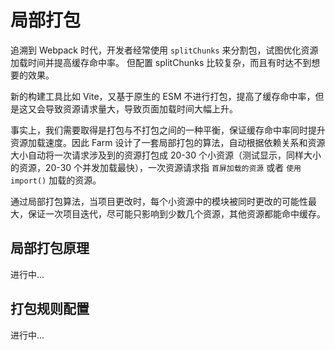 # 局部打包
追溯到 Webpack 时代，开发者经常使用 `splitChunks` 来分割包，试图优化资源加载时间并提高缓存命中率。 但配置 splitChunks 比较复杂，而且有时达不到想要的效果。

新的构建工具比如 Vite，又基于原生的 ESM 不进行打包，提高了缓存命中率，但是这又会导致资源请求量大，导致页面加载时间大幅上升。

事实上，我们需要取得是打包与不打包之间的一种平衡，保证缓存命中率同时提升资源加载速度。因此 Farm 设计了一套局部打包的算法，自动根据依赖关系和资源大小自动将一次请求涉及到的资源打包成 20-30 个小资源（测试显示，同样大小的资源，20-30 个并发加载最快），一次资源请求指 `首屏加载的资源` 或者 `使用 import()` 加载的资源。

通过局部打包算法，当项目更改时，每个小资源中的模块被同时更改的可能性最大，保证一次项目迭代，尽可能只影响到少数几个资源，其他资源都能命中缓存。

## 局部打包原理
进行中...


## 打包规则配置
进行中...